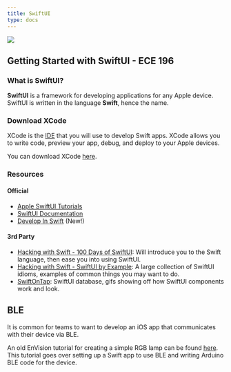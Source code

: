 ```yaml
---
title: SwiftUI
type: docs
---
```


![](https://developer.apple.com/assets/elements/icons/swiftui/swiftui-96x96_2x.png)
## Getting Started with SwiftUI - ECE 196

### What is SwiftUI?

**SwiftUI** is a framework for developing applications for any Apple device. SwiftUI is written in the language **Swift**, hence the name.

### Download XCode

XCode is the [IDE](https://www.codecademy.com/article/what-is-an-ide) that you will use to develop Swift apps.
XCode allows you to write code, preview your app, debug, and deploy to your Apple devices.

You can download XCode [here](https://developer.apple.com/xcode/).

### Resources
#### Official
- [Apple SwiftUI Tutorials](https://developer.apple.com/tutorials/swiftui)
- [SwiftUI Documentation](https://developer.apple.com/documentation/swiftui/)
- [Develop In Swift](https://developer.apple.com/tutorials/develop-in-swift/) (New!)

#### 3rd Party
- [Hacking with Swift - 100 Days of SwiftUI](https://www.hackingwithswift.com/100/swiftui): Will introduce you to the Swift language, then ease you into using SwiftUI.
- [Hacking with Swift - SwiftUI by Example](https://www.hackingwithswift.com/quick-start/swiftui): A large collection of SwiftUI idioms, examples of common things you may want to do.
- [SwiftOnTap](https://swiftontap.com): SwiftUI database, gifs showing off how SwiftUI components work and look.

## BLE

It is common for teams to want to develop an iOS app that communicates with their device via BLE.

An old EnVision tutorial for creating a simple RGB lamp can be found [here](https://github.com/AdinAck/EnVision-Tutorial-Lamp). This tutorial goes over setting up a Swift app to use BLE and writing Arduino BLE code for the device.
